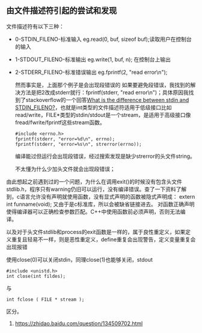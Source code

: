 ## 由文件描述符引起的尝试和发现

文件描述符有以下三种：

* 0-STDIN_FILENO-标准输入 eg.read(0, buf, sizeof buf);读取用户在控制台的输入
* 1-STDOUT_FILENO-标准输出 eg.write(1, buf, n); 在控制台上输出
* 2-STDERR_FILENO-标准错误输出 eg.fprintf(2, "read error\n");

    然而事实是，上面那个例子是会出现段错误的
    如果要避免段错误，我找到的解决方法是把2改成stderr就行：fprintf(stderr, "read error\n")；具体原因我找到了stackoverflow的一个回答[What is the difference between stdin and STDIN_FILENO?](https://stackoverflow.com/questions/15102992/what-is-the-difference-between-stdin-and-stdin-fileno)，也就是int类型的文件描述符适用于低级接口比如read/write，FILE*类型的stdin/stdout是一个stream，是适用于高级接口像fread/fwrite/fprintf这些stream函数。

    ```
    #include <errno.h>
    fprintf(stderr, "error=%d\n", errno);
    fprintf(stderr, "error=%s\n", strerror(errno));
    ```
    编译能过但运行会出现段错误，经过搜索发现是缺少strerror的头文件string。
    
    不太懂为什么少加头文件就会出现段错误；

由此想起之前遇到过的一个问题，为什么在调用exit()的时候没有包含头文件stdlib.h，程序只有warning仍旧可以运行，没有编译错误。查了一下资料了解到，c语言允许没有声明就使用函数，没有显式声明的函数被隐式声明成：
extern int funname(void);
又由于是c标准库，所以会被缺省链接进去。
对函数正确声明使得编译器可以正确检查参数匹配。C++中使用函数前必须声明，否则无法编译。

以及对于头文件stdlib和process的exit函数是一样的，属于良性重定义，如果定义重复且轻易不一样，则是恶性重定义，define重复会出现警告，定义变量重复会出现报错

使用close(0)可以关闭stdin，同理close(1)也能够关闭，stdout
```
#include <unistd.h>
int close(int fildes);
```
与
```
int fclose ( FILE * stream );
```
区分。







1. https://zhidao.baidu.com/question/134509702.html